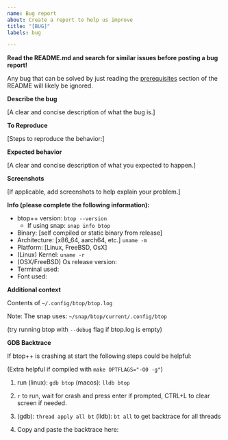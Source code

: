 ```yaml
---
name: Bug report
about: Create a report to help us improve
title: "[BUG]"
labels: bug

---
```


**Read the README.md and search for similar issues before posting a bug report!**

Any bug that can be solved by just reading the [prerequisites](https://github.com/aristocratos/btop#prerequisites) section of the README will likely be ignored.

**Describe the bug**

[A clear and concise description of what the bug is.]

**To Reproduce**

[Steps to reproduce the behavior:]

**Expected behavior**

[A clear and concise description of what you expected to happen.]

**Screenshots**

[If applicable, add screenshots to help explain your problem.]

**Info (please complete the following information):**
 - btop++ version: `btop --version`
   - If using snap: `snap info btop`
 - Binary: [self compiled or static binary from release]
 - Architecture: [x86_64, aarch64, etc.] `uname -m`
 - Platform: [Linux, FreeBSD, OsX]
 - (Linux) Kernel: `uname -r`
 - (OSX/FreeBSD) Os release version:
 - Terminal used:
 - Font used:

**Additional context**

Contents of `~/.config/btop/btop.log`

Note: The snap uses: `~/snap/btop/current/.config/btop`

(try running btop with `--debug` flag if btop.log is empty)

**GDB Backtrace**

If btop++ is crashing at start the following steps could be helpful:

(Extra helpful if compiled with `make OPTFLAGS="-O0 -g"`)

1. run (linux): `gdb btop` (macos): `lldb btop`

2. `r` to run, wait for crash and press enter if prompted, CTRL+L to clear screen if needed.

3. (gdb): `thread apply all bt` (lldb): `bt all` to get backtrace for all threads

4. Copy and paste the backtrace here:
